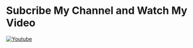# Subcribe My Channel and Watch My Video

[![Youtube](https://img.shields.io/badge/Cyber%20Draxo%20YouTube%20Channel-ff0000?style=flat&labelColor=224242&logoColor=white&for-the-badge&logo=youtube)](https://youtube.com/channel/UC-P4xVFvCgqQuUx9PrN2DIA)
